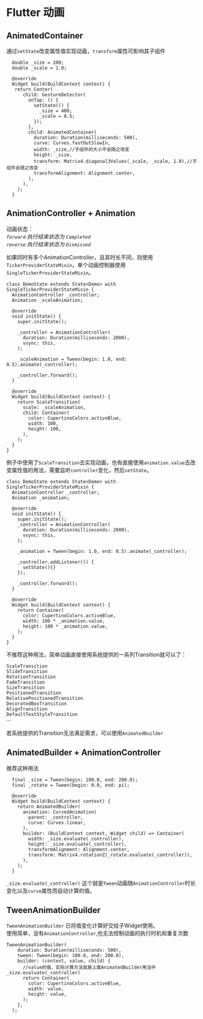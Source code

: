 # Flutter 动画


## AnimatedContainer
通过`setState`改变属性值实现动画，`transform`属性可影响其子组件

```
  double _size = 200;
  double _scale = 1.0;

  @override
  Widget build(BuildContext context) {
   return Center(
      child: GestureDetector(
        onTap: () {
          setState(() {
            _size = 400;
            _scale = 0.5;
          });
        },
        child: AnimatedContainer(
          duration: Duration(milliseconds: 500),
          curve: Curves.fastOutSlowIn,
          width: _size,//子组件的大小不会随之改变
          height: _size,
          transform: Matrix4.diagonal3Values(_scale, _scale, 1.0),//子组件会随之改变
          transformAlignment: Alignment.center,
        ),
      ),
    );
  }
```


## AnimationController + Animation

动画状态：   
  *`forward` 执行结束状态为 `Completed`*    
  *`reverse` 执行结束状态为 `Dismissed`*    
      
如果同时有多个AnimationController，且其时长不同，则使用`TickerProviderStateMixin`，单个动画控制器使用`SingleTickerProviderStateMixin`。    

```
class DemoState extends State<Demo> with SingleTickerProviderStateMixin {
  AnimationController _controller;
  Animation _scaleAnimation;

  @override
  void initState() {
    super.initState();

    _controller = AnimationController(
      duration: Duration(milliseconds: 2000),
      vsync: this,
    );

    _scaleAnimation = Tween(begin: 1.0, end: 0.5).animate(_controller);

    _controller.forward();
  }

  @override
  Widget build(BuildContext context) {
    return ScaleTransition(
      scale: _scaleAnimation,
      child: Container(
        color: CupertinoColors.activeBlue,
        width: 100,
        height: 100,
      ),
    );
  }
}

```

例子中使用了`ScaleTransition`去实现动画，也有直接使用`animation.value`去改变属性值的用法，需要监听`controller`变化，然后`setState`。 
```
class DemoState extends State<Demo> with SingleTickerProviderStateMixin {
  AnimationController _controller;
  Animation _animation;

  @override
  void initState() {
    super.initState();
    _controller = AnimationController(
      duration: Duration(milliseconds: 2000),
      vsync: this,
    );

    _animation = Tween(begin: 1.0, end: 0.5).animate(_controller);

    _controller.addListener(() {
      setState(){}
    });

    _controller.forward();
  }

  @override
  Widget build(BuildContext context) {
    return Container(
      color: CupertinoColors.activeBlue,
      width: 100 * _animation.value,
      height: 100 * _animation.value,
    );
  }
}
```   

不推荐这种用法，简单动画直接使用系统提供的一系列Transition就可以了：    

 `ScaleTransition`    
 `SlideTransition`    
 `RotationTransition`    
 `FadeTransition`    
 `SizeTransition`    
 `PositionedTransition`    
 `RelativePositionedTransition`    
 `DecoratedBoxTransition`    
 `AlignTransition`    
 `DefaultTextStyleTransition`    
 ···

 若系统提供的Transition无法满足需求，可以使用`AnimatedBuilder`

 ## AnimatedBuilder + AnimationController
 推荐这种用法

```
  final _size = Tween(begin: 100.0, end: 200.0);
  final _rotate = Tween(begin: 0.0, end: pi);

  @override
  Widget build(BuildContext context) {
    return AnimatedBuilder(
      animation: CurvedAnimation(
        parent: _controller,
        curve: Curves.linear,
      ),
      builder: (BuildContext context, Widget child) => Container(
        width: _size.evaluate(_controller),
        height: _size.evaluate(_controller),
        transformAlignment: Alignment.center,
        transform: Matrix4.rotationZ(_rotate.evaluate(_controller)),
      ),
    );
  }

```
`_size.evaluate(_controller)` 这个就是`Tween`动画随`AnimationController`时长变化以及`curve`属性而自动计算的值。    

## TweenAnimationBuilder 

`TweenAnimationBuilder` 已将值变化计算好交给子Widget使用。   
使用简单，没有`AnimationController`,也无法控制动画的执行时机和重复次数

```
TweenAnimationBuilder(
    duration: Duration(milliseconds: 500),
    tween: Tween(begin: 100.0, end: 200.0),
    builder: (context, value, child) {
      //value的值，实际计算方法就是上面AnimatedBuilder用法中_size.evaluate(_controller)
      return Container(
        color: CupertinoColors.activeBlue,
        width: value,
        height: value,
      );
    },
  );
```